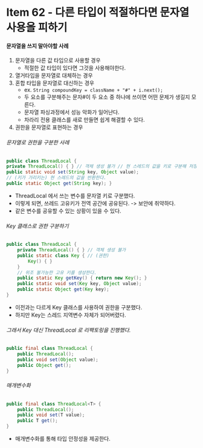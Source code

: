 # Item 62 - 다른 타입이 적절하다면 문자열 사용을 피하기

#### 문자열을 쓰지 말아야할 사례
1. 문자열을 다른 값 타입으로 사용할 경우
	* 적절한 값 타입이 있다면 그것을 사용해야한다. 
2. 열거타입을 문자열로 대체하는 경우
3. 혼합 타입을 문자열로 대신하는 경우
	* ex. `String compoundKey = className + "#" + i.next();`
	* 두 요소를 구분해주는 문자#이 두 요소 중 하나에 쓰이면 어떤 문제가 생길지 모른다.
	* 문자열 파싱과정에서 성능 악화가 일어난다.
	* 차라리 전용 클래스를 새로 만들면 쉽게 해결할 수 있다.
4. 권한을 문자열로 표현하는 경우
###### 문자열로 권한을 구분한 사례
```java
public class ThreadLocal {
private ThreadLocal() { } // 객체 생성 불가 // 현 스레드의 값을 키로 구분해 저장한다.
public static void set(String key, Object value);
// (키가 가리키는) 현 스레드의 값을 반환한다.
public static Object get(String key); }
```
* ThreadLocal 에서 쓰는 변수를 문자열 키로 구분했다.
* 이렇게 되면, 쓰레드 고유키가 전역 공간에 공유된다. -> 보안에 취약하다.
* 같은 변수를 공유할 수 있는 상황이 있을 수 있다.

###### Key 클래스로 권한 구분하기
```java
public class ThreadLocal {
	private ThreadLocal() { } // 객체 생성 불가 
	public static class Key { // (권한)
		Key() { } 
	}
	// 위조 불가능한 고유 키를 생성한다. 
	public static Key getKey() { return new Key(); }
	public static void set(Key key, Object value);
	public static Object get(Key key); 
}
```
* 이전과는 다르게 Key 클래스를 사용하여 권한을 구분했다.
* 하지만 Key는 스레드 지역변수 자체가 되어버렸다.

###### 그래서 Key 대신 ThreadLocal 로 리팩토링을 진행했다.
```java
public final class ThreadLocal { 
	public ThreadLocal();
	public void set(Object value); 
	public Object get();
}
```

###### 매개변수화
```java
public final class ThreadLocal<T> { 
	public ThreadLocal();
	public void set(T value); 
	public T get();
}
```
* 매개변수화를 통해 타입 안정성을 제공한다.



<!--
```java
public final class ThreadLocal<T> { public ThreadLocal();
public void set(T value); public T get();
}
```
 -->